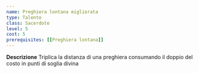 ```yaml
---
name: Preghiera lontana migliorata
type: Talento
class: Sacerdote
level: 5
cost: 5
prerequisites: [[Preghiera lontana]]
---
```


**Descrizione**
Triplica la distanza di una preghiera consumando il doppio del costo in punti di
soglia divina